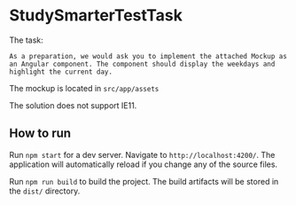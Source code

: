 # StudySmarterTestTask

The task:
```
As a preparation, we would ask you to implement the attached Mockup as an Angular component. The component should display the weekdays and highlight the current day.
```
The mockup is located in `src/app/assets`

The solution does not support IE11.

## How to run

Run `npm start` for a dev server. Navigate to `http://localhost:4200/`. The application will automatically reload if you change any of the source files.

Run `npm run build` to build the project. The build artifacts will be stored in the `dist/` directory.
